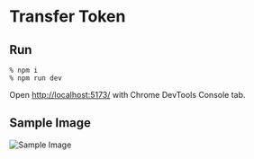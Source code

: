 # Transfer Token
## Run
```
% npm i
% npm run dev
```

Open [http://localhost:5173/](http://localhost:5173/) with Chrome DevTools Console tab.

## Sample Image
![Sample Image](https://github.com/256hax/solana-anchor-react-minimal-example/blob/main/react/transfer_token/docs/screenshot.png?raw=true)